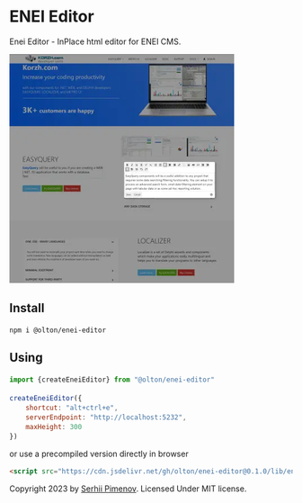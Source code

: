 # ENEI Editor

Enei Editor - InPlace html editor for ENEI CMS.

![img.png](img.webp)

## Install

```shell
npm i @olton/enei-editor
```

## Using
```javascript
import {createEneiEditor} from "@olton/enei-editor"

createEneiEditor({
    shortcut: "alt+ctrl+e",
    serverEndpoint: "http://localhost:5232",
    maxHeight: 300
})
```

or use a precompiled version directly in browser
```html
<script src="https://cdn.jsdelivr.net/gh/olton/enei-editor@0.1.0/lib/enei-editor.js"></script>
```

Copyright 2023 by [Serhii Pimenov](https://pimenov.com.ua). Licensed Under MIT license.